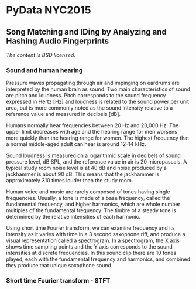 # PyData NYC2015

## Song Matching and IDing by Analyzing and Hashing Audio Fingerprints

_The content is BSD licensed._

### Sound and human hearing

Pressure waves propagating through air and impinging on eardrums are interpreted by the human brain as sound. Two main characteristics of sound are pitch and loudness. Pitch corresponds to the sound frequency expressed in Hertz [Hz] and loudness is related to the sound power per unit area, but is more commonly noted as the sound intensity relative to a reference value and measured in decibels [dB].

 Humans normally hear frequencies between 20 Hz and 20,000 Hz. The upper limit decreases with age and the hearing range for men worsens more quickly than the hearing range for women. The highest frequency that a normal middle-aged adult can hear is around 12-14 kHz.

Sound loudness is measured on a logarithmic scale in decibels of sound pressure level, dB SPL, and the reference value in air is 20 micropascals. A typical study room noise level is at 40 dB and noise produced by a jackhammer is about 90 dB. This means that the jackhammer is approximately 310 times louder than the study room.

Human voice and music are rarely composed of tones having single frequencies. Usually, a tone is made of a base frequency, called the fundamental frequency, and higher harmonics, which are whole number multiples of the fundamental frequency. The timbre of a steady tone is determined by the relative intensities of each harmonic.

Using short time Fourier transform, we can examine frequency and its intensity as it varies with time in a 3 second saxophone riff, and produce a visual representation called a spectrogram. In a spectrogram, the X axis shows time sampling points and the Y axis corresponds to the sound intensities at discrete frequencies. In this sound clip there are 10 tones played, each with the fundamental frequency and harmonics, and combined they produce that unique saxophone sound.

### Short time Fourier transform - STFT
